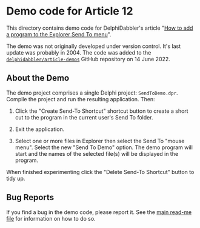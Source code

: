 # Demo code for Article 12

This directory contains demo code for DelphiDabbler's article "[How to add a program to the Explorer Send To menu](https://delphidabbler.com/articles/article-12)".

The demo was not originally developed under version control. It's last update was probably in 2004. The code was added to the [`delphidabbler/article-demos`](https://github.com/delphidabbler/article-demos) GitHub repository on 14 June 2022.

## About the Demo

The demo project comprises a single Delphi project: `SendToDemo.dpr`. Compile the project and run the resulting application. Then:

1. Click the "Create Send-To Shortcut" shortcut button to create a short cut to the program in the current user's Send To folder.

2. Exit the application.

3. Select one or more files in Explorer then select the Send To "mouse menu". Select the new "Send To Demo" option. The demo program will start and the names of the selected file(s) will be displayed in the program.

When finished experimenting click the "Delete Send-To Shortcut" button to tidy up.

## Bug Reports

If you find a bug in the demo code, please report it. See the [main read-me file](https://github.com/delphidabbler/article-demos/blob/master/README.md#bug-reports) for information on how to do so.
